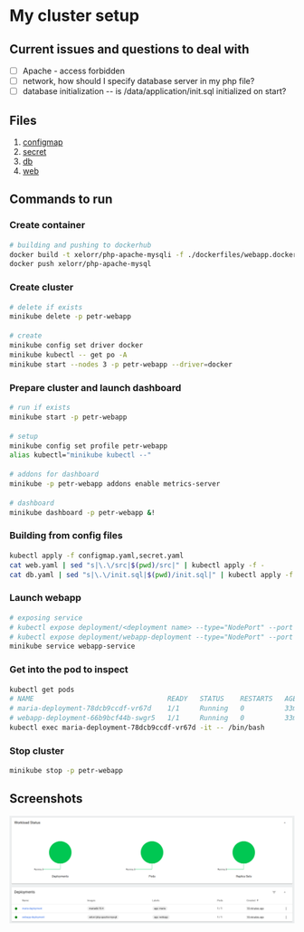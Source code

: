 # My cluster setup

## Current issues and questions to deal with

- [ ] Apache - access forbidden
- [ ] network, how should I specify database server in my php file?
- [ ] database initialization -- is /data/application/init.sql initialized on start?

## Files

1. [configmap](./configmap.yaml)
2. [secret](./secret.yaml)
3. [db](./db.yaml)
4. [web](./web.yaml)

## Commands to run

### Create container

```bash
# building and pushing to dockerhub
docker build -t xelorr/php-apache-mysqli -f ./dockerfiles/webapp.docker .
docker push xelorr/php-apache-mysql
```

### Create cluster

```bash
# delete if exists
minikube delete -p petr-webapp

# create
minikube config set driver docker
minikube kubectl -- get po -A
minikube start --nodes 3 -p petr-webapp --driver=docker
```

### Prepare cluster and launch dashboard

```bash
# run if exists
minikube start -p petr-webapp

# setup 
minikube config set profile petr-webapp
alias kubectl="minikube kubectl --"

# addons for dashboard
minikube -p petr-webapp addons enable metrics-server

# dashboard
minikube dashboard -p petr-webapp &!
```

### Building from config files

```bash
kubectl apply -f configmap.yaml,secret.yaml
cat web.yaml | sed "s|\.\/src|$(pwd)/src|" | kubectl apply -f -
cat db.yaml | sed "s|\.\/init.sql|$(pwd)/init.sql|" | kubectl apply -f -
```

### Launch webapp

```bash
# exposing service
# kubectl expose deployment/<deployment name> --type="NodePort" --port 8080 --cluster <cluster name>
# kubectl expose deployment/webapp-deployment --type="NodePort" --port 8880 --cluster petr-webapp
minikube service webapp-service
```

### Get into the pod to inspect

```bash
kubectl get pods
# NAME                                 READY   STATUS    RESTARTS   AGE
# maria-deployment-78dcb9ccdf-vr67d    1/1     Running   0          33m
# webapp-deployment-66b9bcf44b-swgr5   1/1     Running   0          33m
kubectl exec maria-deployment-78dcb9ccdf-vr67d -it -- /bin/bash
```

### Stop cluster

```bash
minikube stop -p petr-webapp
```

## Screenshots

![](./dashboard.png)
